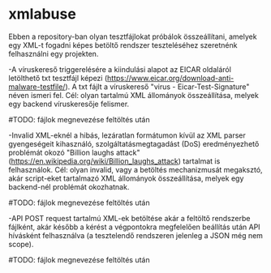 # xmlabuse

Ebben a repository-ban olyan tesztfájlokat próbálok összeállítani, amelyek egy XML-t fogadni képes betöltő rendszer teszteléséhez szeretnénk felhasználni egy projekten.

-A víruskereső triggerelésére a kiindulási alapot az EICAR oldaláról letölthető txt tesztfájl képezi (https://www.eicar.org/download-anti-malware-testfile/).
A txt fájlt a víruskereső "virus - Eicar-Test-Signature" néven ismeri fel.
Cél: olyan tartalmú XML állományok összeállítása, melyek egy backend víruskeresője felismer.

#TODO: fájlok megnevezése feltöltés után

-Invalid XML-eknél a hibás, lezáratlan formátumon kívül az XML parser gyengeségeit kihasználó, szolgáltatásmegtagadást (DoS) eredményezhető problémát okozó "Billion laughs attack" (https://en.wikipedia.org/wiki/Billion_laughs_attack) tartalmat is felhasználok.
Cél: olyan invalid, vagy a betöltés mechanizmusát megaksztó, akár script-eket tartalmazó XML állományok összeállítása, melyek egy backend-nél problémát okozhatnak.

#TODO: fájlok megnevezése feltöltés után

-API POST request tartalmú XML-ek betöltése akár a feltöltő rendszerbe fájlként, akár később a kérést a végpontokra megfelelően beállítás után API hívásként felhasználva (a tesztelendő rendszeren jelenleg a JSON még nem scope).

#TODO: fájlok megnevezése feltöltés után
